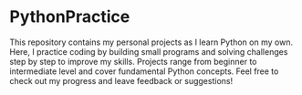 # PythonPractice
 This repository contains my personal projects as I learn Python on my own. Here, I practice coding by building small programs and solving challenges step by step to improve my skills. Projects range from beginner to intermediate level and cover fundamental Python concepts.  Feel free to check out my progress and leave feedback or suggestions!
